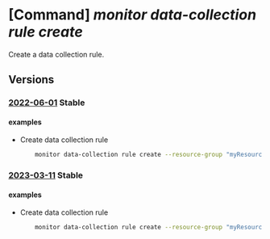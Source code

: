 # [Command] _monitor data-collection rule create_

Create a data collection rule.

## Versions

### [2022-06-01](/Resources/mgmt-plane/L3N1YnNjcmlwdGlvbnMve30vcmVzb3VyY2Vncm91cHMve30vcHJvdmlkZXJzL21pY3Jvc29mdC5pbnNpZ2h0cy9kYXRhY29sbGVjdGlvbnJ1bGVzL3t9/2022-06-01.xml) **Stable**

<!-- mgmt-plane /subscriptions/{}/resourcegroups/{}/providers/microsoft.insights/datacollectionrules/{} 2022-06-01 -->

#### examples

- Create data collection rule
    ```bash
        monitor data-collection rule create --resource-group "myResourceGroup" --location "eastus" --name "myCollectionRule" --rule-file "C:\samples\dcrEx1.json"
    ```

### [2023-03-11](/Resources/mgmt-plane/L3N1YnNjcmlwdGlvbnMve30vcmVzb3VyY2Vncm91cHMve30vcHJvdmlkZXJzL21pY3Jvc29mdC5pbnNpZ2h0cy9kYXRhY29sbGVjdGlvbnJ1bGVzL3t9/2023-03-11.xml) **Stable**

<!-- mgmt-plane /subscriptions/{}/resourcegroups/{}/providers/microsoft.insights/datacollectionrules/{} 2023-03-11 -->

#### examples

- Create data collection rule
    ```bash
        monitor data-collection rule create --resource-group "myResourceGroup" --location "eastus" --name "myCollectionRule" --rule-file "C:\samples\dcrEx1.json"
    ```
